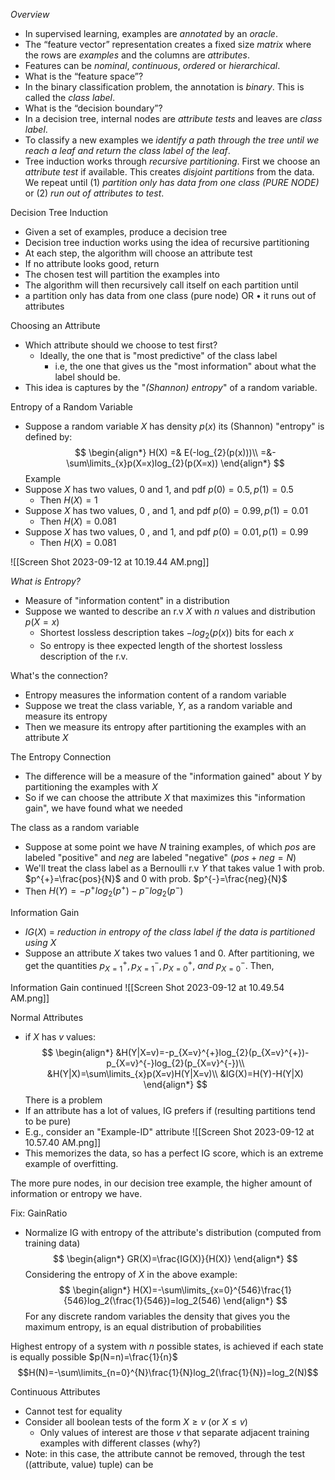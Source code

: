 *Overview*
- In supervised learning, examples are *annotated* by an *oracle*. 
- The “feature vector” representation creates a fixed size *matrix* where the rows are *examples* and the columns are *attributes*. 
- Features can be *nominal*, *continuous*, *ordered* or *hierarchical*. 
- What is the “feature space”? 
- In the binary classification problem, the annotation is *binary*. This is called the *class label*. 
- What is the “decision boundary”? 
- In a decision tree, internal nodes are *attribute tests* and leaves are *class label*. 
- To classify a new examples we *identify a path through the tree until we reach a leaf and return the class label of the leaf*. 
- Tree induction works through *recursive partitioning*. First we choose an *attribute test* if available. This creates *disjoint partitions* from the data. We repeat until (1) *partition only has data from one class (PURE NODE)* or (2) *run out of attributes to test*.

Decision Tree Induction  
- Given a set of examples, produce a decision tree
- Decision tree induction works using the idea of recursive partitioning
- At each step, the algorithm will choose an attribute test
- If no attribute looks good, return  
- The chosen test will partition the examples into
- The algorithm will then recursively call itself on each partition until
- a partition only has data from one class (pure node) OR • it runs out of attributes


Choosing an Attribute
- Which attribute should we choose to test first?
	- Ideally, the one that is "most predictive" of the class label
		- i.e, the one that gives us the "most information" about what the label should be. 
- This idea is captures by the "*(Shannon) entropy*" of a random variable.

Entropy of a Random Variable
- Suppose a random variable $X$ has density $p(x)$ its (Shannon) "entropy" is defined by:
  $$
  \begin{align*}
  H(X) =& E(-log_{2}(p(x)))\\
=&-\sum\limits_{x}p(X=x)log_{2}(p(X=x))
\end{align*}
$$
Example
- Suppose $X$ has two values, $0$ and $1$, and pdf
	$p(0) = 0.5, p(1) = 0.5$
	- Then $H(X) = 1$
- Suppose $X$ has two values, $0$ , and $1$, and pdf
	$p(0) = 0.99, p(1) = 0.01$
	- Then $H(X) = 0.081$
- Suppose $X$ has two values, $0$ , and $1$, and pdf
	$p(0) = 0.01, p(1) = 0.99$
	- Then $H(X) = 0.081$


![[Screen Shot 2023-09-12 at 10.19.44 AM.png]]

*What is Entropy?*
- Measure of "information content" in a distribution
- Suppose we wanted to describe an r.v $X$ with $n$ values and distribution $p(X=x)$
	- Shortest lossless description takes $-log_{2}(p(x))$ bits for each $x$
	- So entropy is thee expected length of the shortest lossless description of the r.v.

What's the connection?
- Entropy measures the information content of a random variable
- Suppose we treat the class variable, $Y$, as a random variable and measure its entropy
- Then we measure its entropy after partitioning the examples with an attribute $X$ 

The Entropy Connection
- The difference will be a measure of the "information gained" about $Y$ by partitioning the examples with $X$
- So if we can choose the attribute $X$ that maximizes this "information gain", we have found what we needed

The class as a random variable
- Suppose at some point we have $N$ training examples, of which $pos$ are labeled "positive" and $neg$ are labeled "negative" ($pos+neg=N$) 
- We'll treat the class label as a Bernoulli r.v $Y$ that takes value $1$ with prob. $p^{+}=\frac{pos}{N}$ and $0$ with prob. $p^{-}=\frac{neg}{N}$
- Then $H(Y)=-p^{+}log_{2}(p^{+})-p^{-}log_{2}(p^{-})$

Information Gain
- $IG(X)$ = *reduction in entropy of the class label if the data is partitioned using $X$* 
- Suppose an attribute $X$ takes two values $1$ and $0$. After partitioning, we get the quantities $p_{X=1}^{+}, p_{X=1}^{-}, p_{X=0}^{+}, \ and \ p_{X=0}^{-}$. Then,


Information Gain continued
![[Screen Shot 2023-09-12 at 10.49.54 AM.png]]

Normal Attributes
- if $X$ has $v$ values:
  $$
  \begin{align*}
&H(Y|X=v)=-p_{X=v}^{+}log_{2}(p_{X=v}^{+})-p_{X=v}^{-}log_{2}(p_{X=v}^{-})\\
&H(Y|X)=\sum\limits_{x}p(X=v)H(Y|X=v)\\
&IG(X)=H(Y)-H(Y|X)
\end{align*}
$$
There is a problem
- If an attribute has a lot of values, IG prefers if (resulting partitions tend to be pure)
- E.g., consider an "Example-ID" attribute
![[Screen Shot 2023-09-12 at 10.57.40 AM.png]]
- This memorizes the data, so has a perfect IG score, which is an extreme example of overfitting. 

The more pure nodes, in our decision tree example, the higher amount of information or entropy we have. 


Fix: GainRatio
- Normalize IG with entropy of the attribute's distribution (computed from training data)
  $$
  \begin{align*}
GR(X)=\frac{IG(X)}{H(X)}
\end{align*}
$$
Considering the entropy of $X$ in the above example:
$$
\begin{align*}
H(X)=-\sum\limits_{x=0}^{546}\frac{1}{546}log_2(\frac{1}{546})=log_2(546)
\end{align*}
$$
For any discrete random variables the density that gives you the maximum entropy, is an equal distribution of probabilities

Highest entropy of a system with $n$ possible states, is achieved if each state is equally possible $p(N=n)=\frac{1}{n}$
$$H(N)=-\sum\limits_{n=0}^{N}\frac{1}{N}log_2(\frac{1}{N})=log_2(N)$$

Continuous Attributes
- Cannot test for equality
- Consider all boolean tests of the form $X \geq v$ (or $X \leq v$)
	- Only values of interest are those $v$ that separate adjacent training examples with different classes (why?)
- Note: in this case, the attribute cannot be removed, through the test ((attribute, value) tuple) can be


